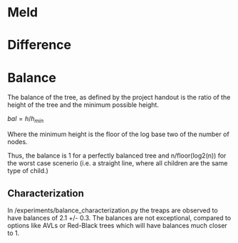 




# Meld

# Difference

# Balance
The balance of the tree, as defined by the project handout is the ratio of the height of the tree and the minimum possible height.

$bal = h/h_{min}$

Where the minimum height is the floor of the log base two of the number of nodes.

Thus, the balance is 1 for a perfectly balanced tree and n/floor(log2(n)) for the worst case scenerio (i.e. a straight line, where all children are the same type of child.)

## Characterization
In /experiments/balance_characterization.py the treaps are observed to have balances of 2.1 +/- 0.3.
The balances are not exceptional, compared to options like AVLs or Red-Black trees which will have balances much closer to 1.